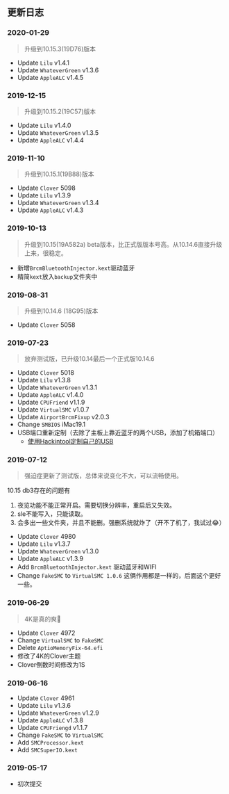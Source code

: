 ## 更新日志

### 2020-01-29

> 升级到10.15.3(19D76)版本

+ Update `Lilu` v1.4.1
+ Update `WhateverGreen` v1.3.6
+ Update `AppleALC` v1.4.5

### 2019-12-15

>  升级到10.15.2(19C57)版本

+ Update `Lilu` v1.4.0
+ Update `WhateverGreen` v1.3.5
+ Update `AppleALC` v1.4.4

### 2019-11-10

>  升级到10.15.1(19B88)版本

+ Update `Clover` 5098
+ Update `Lilu` v1.3.9
+ Update `WhateverGreen` v1.3.4
+ Update `AppleALC` v1.4.3

### 2019-10-13

> 升级到10.15(19A582a) beta版本，比正式版版本号高。从10.14.6直接升级上来，很稳定。

+ 新增`BrcmBluetoothInjector.kext`驱动蓝牙
+ 精简`kext`放入`backup`文件夹中

### 2019-08-31

> 升级到10.14.6 (18G95)版本

- Update `Clover` 5058

### 2019-07-23

> 放弃测试版，已升级10.14最后一个正式版10.14.6

- Update `Clover` 5018
- Update `Lilu` v1.3.8
- Update `WhateverGreen` v1.3.1
- Update `AppleALC` v1.4.0
- Update `CPUFriend` v1.1.9
- Update `VirtualSMC` v1.0.7
- Update `AirportBrcmFixup` v2.0.3
- Change `SMBIOS` iMac19.1
- USB端口重新定制（去除了主板上靠近蓝牙的两个USB，添加了机箱端口）
  - [使用Hackintool定制自己的USB](https://younglele.cn/post/use-hackintool-custom-made-usb3.0/)



### 2019-07-12

> 强迫症更新了测试版，总体来说变化不大，可以流畅使用。

10.15 db3存在的问题有

1. 夜览功能不能正常开启。需要切换分辨率，重启后又失效。
2. sle不能写入，只能读取。
3. 会多出一些文件夹，并且不能删。强删系统就炸了（开不了机了，我试过😂）



- Update `Clover` 4980
- Update `Lilu` v1.3.7
- Update `WhateverGreen` v1.3.0
- Update `AppleALC` v1.3.9
- Add `BrcmBluetoothInjector.kext` 驱动蓝牙和WIFI
- Change `FakeSMC` to `VirtualSMC 1.0.6` 这俩作用都是一样的，后面这个更好一些。



### 2019-06-29

> 4K是真的爽🤙

- Update `Clover` 4972
- Change  `VirtualSMC` to `FakeSMC`
- Delete `AptioMemoryFix-64.efi`
- 修改了4K的Clover主题
- Clover倒数时间修改为1S



### 2019-06-16

- Update `Clover` 4961
- Update `Lilu` v1.3.6
- Update `WhateverGreen` v1.2.9
- Update `AppleALC` v1.3.8
- Update `CPUFriengd` v1.1.7
- Change `FakeSMC` to `VirtualSMC`
- Add `SMCProcessor.kext`
- Add `SMCSuperIO.kext`



### 2019-05-17

- 初次提交 